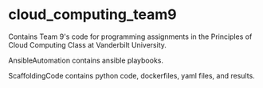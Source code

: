 # cloud_computing_team9

Contains Team 9's code for programming assignments in the Principles of Cloud Computing Class at Vanderbilt University.

AnsibleAutomation contains ansible playbooks.

ScaffoldingCode contains python code, dockerfiles, yaml files, and results.

